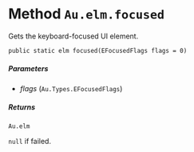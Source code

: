 # Method `Au.elm.focused`

Gets the keyboard-focused UI element.

```
public static elm focused(EFocusedFlags flags = 0)
```

##### Parameters

- *flags*  (`Au.Types.EFocusedFlags`)

##### Returns

`Au.elm`

`null` if failed.